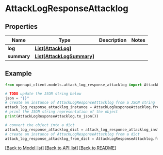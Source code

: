 # AttackLogResponseAttacklog


## Properties

Name | Type | Description | Notes
------------ | ------------- | ------------- | -------------
**log** | [**List[AttackLog]**](AttackLog.md) |  | 
**summary** | [**List[AttackLogSummary]**](AttackLogSummary.md) |  | 

## Example

```python
from openapi_client.models.attack_log_response_attacklog import AttackLogResponseAttacklog

# TODO update the JSON string below
json = "{}"
# create an instance of AttackLogResponseAttacklog from a JSON string
attack_log_response_attacklog_instance = AttackLogResponseAttacklog.from_json(json)
# print the JSON string representation of the object
print(AttackLogResponseAttacklog.to_json())

# convert the object into a dict
attack_log_response_attacklog_dict = attack_log_response_attacklog_instance.to_dict()
# create an instance of AttackLogResponseAttacklog from a dict
attack_log_response_attacklog_from_dict = AttackLogResponseAttacklog.from_dict(attack_log_response_attacklog_dict)
```
[[Back to Model list]](../README.md#documentation-for-models) [[Back to API list]](../README.md#documentation-for-api-endpoints) [[Back to README]](../README.md)



